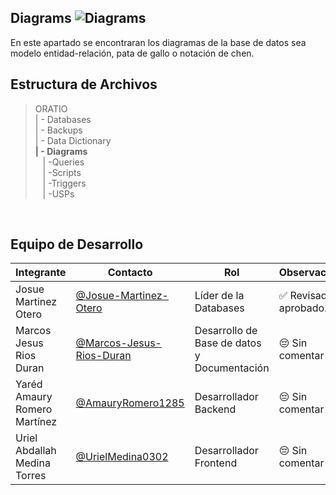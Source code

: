 ## Diagrams ![Diagrams](https://img.shields.io/badge/Diagrams-red?style=for-the-badge)


  En este apartado se encontraran los diagramas de la base de datos sea modelo entidad-relación, pata de gallo o notación de chen.
  ## Estructura de Archivos
   >ORATIO<br>
   >| - Databases<br>
   >| - Backups<br>
   >| - Data Dictionary<br>
   >**| - Diagrams**<br>
   >&nbsp;&nbsp; | -Queries<br>
   >&nbsp;&nbsp; | -Scripts<br>
   >&nbsp;&nbsp; | -Triggers<br>
   >&nbsp;&nbsp; | -USPs<br>
   <br>

   ## Equipo de Desarrollo

   |Integrante|Contacto|Rol|Observaciones|
   |----------|--------|---|-------------|
   |Josue Martinez Otero|[@Josue-Martinez-Otero](https://github.com/Josue-Martinez-Otero)|Líder de la Databases|✅ Revisado y aprobado.|
   |Marcos Jesus Rios Duran |[@Marcos-Jesus-Rios-Duran](https://github.com/Marcos-Jesus-Rios-Duran)|Desarrollo de Base de datos y Documentación|😔 Sin comentar|
   |Yaréd Amaury Romero Martínez|[@AmauryRomero1285](https://github.com/AmauryRomero1285)|Desarrollador Backend|😔 Sin comentar|
   |Uriel Abdallah Medina Torres |[@UrielMedina0302](https://github.com/UrielMedina0302)|Desarrollador Frontend|😔 Sin comentar|